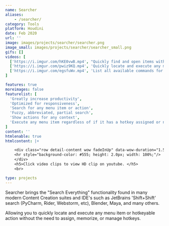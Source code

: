 ```yaml
---
name: Searcher
aliases:
    - /searcher/
category: Tools
platform: Houdini
date: Feb 2020
url: ''
image: images/projects/searcher/searcher.png
image_small: images/projects/searcher/searcher_small.png
gifs: []
videos: [
  ['https://i.imgur.com/hKE0vwB.mp4', "Quickly find and open items without hotkeys assigned as if they did", 'https://youtu.be/YBG1atLljZo'],  
  ['https://i.imgur.com/pwiz9KQ.mp4', 'Quickly locate and execute any menu item, command, or action', 'https://youtu.be/q7h3UphrXY8'],  
  ['https://i.imgur.com/egsfuWv.mp4', 'List all available commands for a panel on mouse-over', 'https://youtu.be/ZzwwaVjVKaU'],
]

features: true
moreimages: false
featurelist: [
  'Greatly increase productivity',
  'Optimized for responsiveness',
  'Search for any menu item or action',
  'Fuzzy, abbreviated, partial search',
  'Show actions for any context',
  'Execute any menu item regardless of if it has a hotkey assigned or not',
]
content: ''
htmlenable: true
htmlcontent: |+

    <div class="row detail-content wow fadeInUp" data-wow-duration="1.5s">
    <hr style="background-color: #555; height: 2.0px; width: 100%;"/>
    </div>
    <h5>Click video clips to view HD clip on youtube. </h5>
    <br>

type: projects
---
```

Searcher brings the "Search Everything" functionality found in many modern Content Creation suites and IDE's such as JetBrains 'Shift+Shift' search (PyCharm, Rider, Webstorm, etc), Blender, Maya, and many others.

Allowing you to quickly locate and execute any menu item or hotkeyable action without the need to assign, memorize, or manage hotkeys. 
